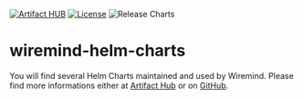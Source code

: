 [![Artifact HUB](https://img.shields.io/endpoint?url=https://artifacthub.io/badge/repository/wiremind)](https://artifacthub.io/packages/search?repo=wiremind)
[![License](https://img.shields.io/badge/License-Apache%202.0-blue.svg)](https://opensource.org/licenses/Apache-2.0) ![Release Charts](https://github.com/wiremind/wiremind-helm-charts/workflows/Release%20Charts/badge.svg?branch=main)
# wiremind-helm-charts

You will find several Helm Charts maintained and used by Wiremind. Please find more informations either at [Artifact Hub](https://artifacthub.io/packages/search?page=1&org=wiremind) or on [GitHub](https://github.com/wiremind/wiremind-helm-charts).
